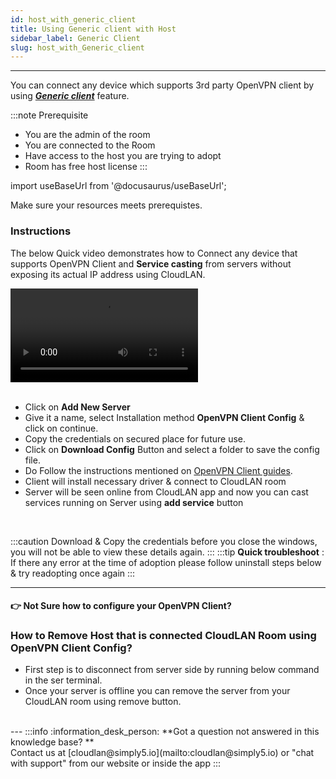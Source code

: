 ```yaml
---
id: host_with_generic_client
title: Using Generic client with Host
sidebar_label: Generic Client
slug: host_with_Generic_client
---
```

---

You can connect any device which supports 3rd party OpenVPN client by using [***Generic client***](/getting_started/generic_client.md) feature. 

:::note Prerequisite
- You are the admin of the room
- You are connected to the Room
- Have access to the host you are trying to adopt
- Room has free host license
:::

import useBaseUrl from '@docusaurus/useBaseUrl';

Make sure your resources meets prerequistes.


### Instructions

The below Quick video demonstrates how to Connect any device that supports OpenVPN Client and **Service casting** from servers without exposing its actual IP address using CloudLAN.

<div className = "iframe_container">
  <video className="responsive-iframe" src={useBaseUrl("videos/Download_ovpn_config.mp4")} title="Download OpenVPN Config File" autoPlay="true" controls></video>
</div>


<br />

- Click on **Add New Server**
- Give it a name, select Installation method **OpenVPN Client Config** & click on continue.
- Copy the credentials on secured place for future use.
- Click on **Download Config** Button and select a folder to save the config file.
- Do Follow the instructions mentioned on [OpenVPN Client guides](./computers/centos.md).
- Client will install necessary driver & connect to CloudLAN room
- Server will be seen online from CloudLAN app and now you can cast services running on Server using **add service** button

<br />

:::caution
Download & Copy the credentials before you close the windows, you will not be able to view these details again.
:::
:::tip
**Quick troubleshoot** : If there any error at the time of adoption please follow uninstall steps below & try readopting once again
:::

---

#### :point_right: Not Sure how to configure your OpenVPN Client? 

### How to Remove Host that is connected CloudLAN Room using OpenVPN Client Config?

- First step is to disconnect from server side by running below command in the ser terminal.
- Once your server is offline you can remove the server from your CloudLAN room using remove button.


<br />
---
:::info
:information_desk_person: **Got a question not answered in this knowledge base? ** <br />
Contact us at [cloudlan@simply5.io](mailto:cloudlan@simply5.io) or "chat with support" from our website or inside the app
:::